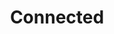 ---
layout: post
title:  "Connected"
tags: "data web native visualization"
thumb: connected.jpg
desc: "A visualization of the future of the connected car"
---